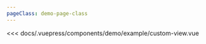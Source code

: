 ```yaml
---
pageClass: demo-page-class
---
```


<!-- markdownlint-disable MD033 -->
<client-only>
<demo-box codesandbox="https://codesandbox.io/s/0x133mry9p?module=%2Fsrc%2FApp.vue&view=preview">
<div slot="demo">

  <demo-example-custom-view />

</div>

<div slot="code">

<<< docs/.vuepress/components/demo/example/custom-view.vue

</div>

</demo-box>
</client-only>
<!-- markdownlint-enable MD033 -->
